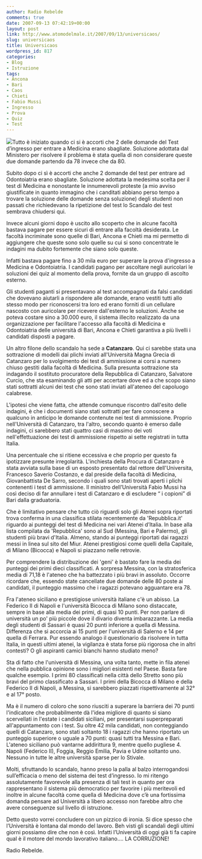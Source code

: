 ```yaml
---
author: Radio Rebelde
comments: true
date: 2007-09-13 07:42:19+00:00
layout: post
link: http://www.atomodelmale.it/2007/09/13/universicaos/
slug: universicaos
title: Universicaos
wordpress_id: 817
categories:
- Blog
- Istruzione
tags:
- Ancona
- Bari
- Caos
- Chieti
- Fabio Mussi
- Ingresso
- Prova
- Quiz
- Test
---
```


![](http://www.atomodelmale.it/wp-content/uploads/2008/10/stor_11140333_57200-227x300.jpg)Tutto è iniziato quando ci si è accorti che 2 delle domande del Test d’ingresso per entrare a Medicina erano sbagliate. Soluzione adottata dal Ministero per risolvere il problema è stata quella di non considerare queste due domande partendo da 78 invece che da 80.

Subito dopo ci sì è accorti che anche 2 domande del test per entrare ad Odontoiatria erano sbagliate. Soluzione adottata la medesima scelta per il test di Medicina e nonostante le innumerevoli proteste (a mio avviso giustificate in quanto immagino che i canditati abbiano perso tempo a trovare la soluzione delle domande senza soluzione) degli studenti non passati che richiedevano la ripetizione del test lo Scandalo dei test sembrava chiudersi qui.

Invece alcuni giorni dopo è uscito allo scoperto che in alcune facoltà bastava pagare per essere sicuri di entrare alla facoltà desiderata. Le facoltà incriminate sono quelle di Bari, Ancona e Chieti ma mi permetto di aggiungere che queste sono solo quelle su cui si sono concentrate le indagini ma dubito fortemente che siano solo queste.

Infatti bastava pagare fino a 30 mila euro per superare la prova d'ingresso a Medicina e Odontoiatria. I candidati pagano per ascoltare negli auricolari le soluzioni dei quiz al momento della prova, fornite da un gruppo di ascolto esterno.

<!-- more -->


Gli studenti paganti si presentavano al test accompagnati da falsi candidati che dovevano aiutarli a rispondere alle domande, erano vestiti tutti allo stesso modo per riconoscersi tra loro ed erano forniti di un cellulare nascosto con auricolare per ricevere dall'esterno le soluzioni. Anche se poteva costare sino a 30.000 euro, il sistema illecito realizzato da una organizzazione per facilitare l'accesso alla facoltà di Medicina e Odontoiatria delle università di Bari, Ancona e Chieti garantiva a più livelli i candidati disposti a pagare.

Un altro filone dello scandalo ha sede a **Catanzaro**. Qui ci sarebbe stata una sottrazione di modelli dai plichi inviati all'Università Magna Grecia di Catanzaro per lo svolgimento dei test di ammissione ai corsi a numero chiuso gestiti dalla facoltà di Medicina. Sulla presunta sottrazione sta indagando il sostituto procuratore della Repubblica di Catanzaro, Salvatore Curcio, che sta esaminando gli atti per accertare dove ed a che scopo siano stati sottratti alcuni dei test che sono stati inviati all'ateneo del capoluogo calabrese.

L'ipotesi che viene fatta, che attende comunque riscontro dall'esito delle indagini, è che i documenti siano stati sottratti per fare conoscere a qualcuno in anticipo le domande contenute nei test di ammissione. Proprio nell'Università di Catanzaro, tra l'altro, secondo quanto è emerso dalle indagini, ci sarebbero stati quattro casi di massimo dei voti nell'effettuazione dei test di ammissione rispetto ai sette registrati in tutta Italia.

Una percentuale che si ritiene eccessiva e che proprio per questo fa ipotizzare presunte irregolarità. L'inchiesta della Procura di Catanzaro è stata avviata sulla base di un esposto presentato dal rettore dell'Universita, Francesco Saverio Costanzo, e dal preside della facoltà di Medicina, Giovanbattista De Sarro, secondo i quali sono stati trovati aperti i plichi contenenti i test di ammissione. Il ministro dell’Università Fabio Mussi ha così deciso di far annullare i test di Catanzaro e di escludere “ i copioni” di Bari dalla graduatoria.

Che è limitativo pensare che tutto ciò riguardi solo gli Atenei sopra riportati trova conferma in una classifica stilata recentemente da 'Repubblica.it' riguardo ai punteggi del test di Medicina nei vari Atenei d’Italia. In base alla lista compilata da 'Repubblica' sono al Sud (Messina, Bari e Palermo), gli studenti più bravi d'Italia. Almeno, stando ai punteggi riportati dai ragazzi messi in linea sul sito del Miur. Atenei prestigiosi come quelli della Capitale, di Milano (Bicocca) e Napoli si piazzano nelle retrovie.

Per comprendere la distribuzione dei 'geni' è bastato fare la media dei punteggi dei primi dieci classificati. A sorpresa Messina, con la stratosferica media di 71,18 è l'ateneo che ha battezzato i più bravi in assoluto. Occorre ricordare che, essendo state cancellate due domande delle 80 poste ai candidati, il punteggio massimo che i ragazzi potevano agguantare era 78.

Fra l'ateneo siciliano e prestigiose università italiane c'è un abisso. La Federico II di Napoli e l'università Bicocca di Milano sono distaccate, sempre in base alla media dei primi, di quasi 10 punti. Per non parlare di università un po' più piccole dove il divario diventa imbarazzante. La media degli studenti di Sassari è quasi 20 punti inferiore a quella di Messina. Differenza che si accorcia ai 15 punti per l'università di Salerno e 14 per quella di Ferrara. Pur essendo analogo il questionario da risolvere in tutta Italia, in questi ultimi atenei, la vigilanza è stata forse più rigorosa che in altri contesti? O gli aspiranti camici bianchi hanno studiato meno?

Sta di fatto che l'università di Messina, una volta tanto, mette in fila atenei che nella pubblica opinione sono i migliori esistenti nel Paese. Basta fare qualche esempio. I primi 80 classificati nella città dello Stretto sono più bravi del primo classificato a Sassari. I primi della Bicocca di Milano e della Federico II di Napoli, a Messina, si sarebbero piazzati rispettivamente al 32° e al 17° posto.

Ma è il numero di coloro che sono riusciti a superare la barriera dei 70 punti l'indicatore che probabilmente dà l'idea migliore di quanto si siano scervellati in l'estate i candidati siciliani, per presentarsi superpreparati all'appuntamento con i test. Su oltre 42 mila candidati, non conteggiando quelli di Catanzaro, sono stati soltanto 18 i ragazzi che hanno riportato un punteggio superiore o uguale a 70 punti: quasi tutti tra Messina e Bari. L'ateneo siciliano può vantarne addirittura 9, mentre quello pugliese 4. Napoli (Federico II), Foggia, Reggio Emilia, Pavia e Udine soltanto uno. Nessuno in tutte le altre università sparse per lo Stivale.

Molti, sfruttando lo scandalo, hanno preso la palla al balzo interrogandosi sull’efficacia o meno del sistema dei test d’ingresso. Io mi ritengo assolutamente favorevole alla presenza di tali test in quanto per ora rappresentano il sistema più democratico per favorire i più meritevoli ed inoltre in alcune facoltà come quella di Medicina dove c’è una fortissima domanda pensare ad Università a libero accesso non farebbe altro che avere conseguenze sul livello di istruzione.

Detto questo vorrei concludere con un pizzico di ironia. Si dice spesso che l’Università è lontana dal mondo del lavoro. Beh visti gli scandali degli ultimi giorni possiamo dire che non è così. Infatti l’Università di oggi già ti fa capire qual è il motore del mondo lavorativo italiano…. LA CORRUZIONE!

Radio Rebelde.
